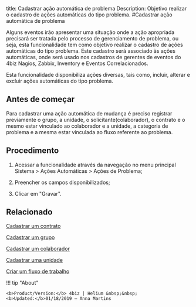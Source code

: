title: Cadastrar ação automática de problema
Description: Objetivo realizar o cadastro de ações automáticas do tipo problema.
#Cadastrar ação automática de problema

Alguns eventos irão apresentar uma situação onde a ação apropriada precisará ser
tratada pelo processo de gerenciamento de problema, ou seja, esta funcionalidade
tem como objetivo realizar o cadastro de ações automáticas do tipo problema.
Este cadastro será associado às ações automáticas, onde será usado nos cadastros
de gerentes de eventos do 4biz Nagios, Zabbix, Inventory e Eventos
Correlacionados.

Esta funcionalidade disponibiliza ações diversas, tais como, incluir, alterar e
excluir ações automáticas do tipo problema.

Antes de começar
--------------------

Para cadastrar uma ação automática de mudança é preciso registrar previamente o
grupo, a unidade, o solicitante(colaborador), o contrato e o mesmo estar
vinculado ao colaborador e a unidade, a categoria de problema e a mesma estar
vinculada ao fluxo referente ao problema.

Procedimento
----------------

1.  Acessar a funcionalidade através da navegação no menu principal Sistema \>
    Ações Automáticas \> Ações de Problema;

2.  Preencher os campos disponibilizados;

3.  Clicar em "Gravar".


Relacionado
-----------

[Cadastrar um contrato](/pt-br/4biz-helium/additional-features/contract-management/use/register-contract.html)

[Cadastrar um grupo](/pt-br/4biz-helium/initial-settings/access-settings/user/register-groups.html)

[Cadastrar um colaborador](/pt-br/4biz-helium/initial-settings/access-settings/user/register-employee.html)

[Cadastrar uma unidade](/pt-br/4biz-helium/platform-administration/region-and-language/register-unit.html)

[Criar um fluxo de trabalho](/pt-br/4biz-helium/workflow/use/create-flow.html)

!!! tip "About"

    <b>Product/Version:</b> 4biz | Helium &nbsp;&nbsp;
    <b>Updated:</b>01/18/2019 – Anna Martins

